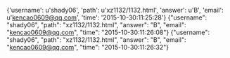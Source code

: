 {'username': u'shady06', 'path': u'xz1132/1132.html', 'answer': u'B', 'email': u'kencao0609@qq.com', 'time': '2015-10-30:11:25:28'}
{"username": "shady06", "path": "xz1132/1132.html", "answer": "B", "email": "kencao0609@qq.com", "time": "2015-10-30:11:26:08"}
{"username": "shady06", "path": "xz1132/1132.html", "answer": "B", "email": "kencao0609@qq.com", "time": "2015-10-30:11:26:32"}